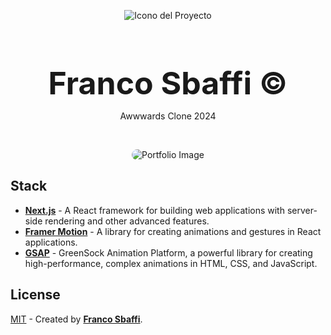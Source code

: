 <div align="center">
  
![Icono del Proyecto](https://github.com/FrancoSbaffi/Portfolio/assets/99909205/30fc803e-aabb-4af6-84e1-33fcf6e60ad8)

</div>

<h3 align="center" style="margin-bottom: 0; font-size: 50px;">
  Franco Sbaffi &copy;
</h3>

<p align="center">
  Awwwards Clone 2024
</p>
<br>
<div align="center">
  
<img src="https://github.com/FrancoSbaffi/AliexpressClone/assets/99909205/7a139b0b-e066-431e-9d24-d29748942d57"
 alt="Portfolio Image" style="border-radius: 10px;">
  
</div>

## Stack

- [**Next.js**](https://nextjs.org/) - A React framework for building web applications with server-side rendering and other advanced features.
- [**Framer Motion**](https://www.framer.com/motion/) - A library for creating animations and gestures in React applications.
- [**GSAP**](https://greensock.com/gsap/) - GreenSock Animation Platform, a powerful library for creating high-performance, complex animations in HTML, CSS, and JavaScript.

##  License

[MIT](#) - Created by [**Franco Sbaffi**](https://www.linkedin.com/in/franco-sbaffi/).
